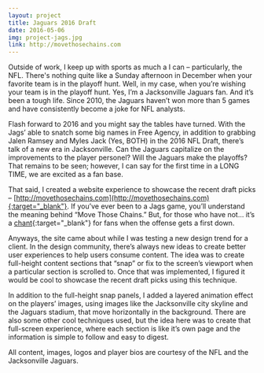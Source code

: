 ```yaml
---
layout: project
title: Jaguars 2016 Draft
date: 2016-05-06
img: project-jags.jpg
link: http://movethosechains.com
---
```


Outside of work, I keep up with sports as much a I can – particularly, the NFL. There's nothing quite like a Sunday afternoon in December when your favorite team is in the playoff hunt. Well, in my case, when you’re wishing your team is in the playoff hunt. Yes, I’m a Jacksonville Jaguars fan. And it’s been a tough life. Since 2010, the Jaguars haven’t won more than 5 games and have consistently become a joke for NFL analysts.

Flash forward to 2016 and you might say the tables have turned. With the Jags’ able to snatch some big names in Free Agency, in addition to grabbing Jalen Ramsey and Myles Jack (Yes, BOTH) in the 2016 NFL Draft, there’s talk of a new era in Jacksonville. Can the Jaguars capitalize on the improvements to the player personel? Will the Jaguars make the playoffs? That remains to be seen; however, I can say for the first time in a LONG TIME, we are excited as a fan base.

That said, I created a website experience to showcase the recent draft picks – [http://movethosechains.com](http://movethosechains.com){:target="_blank"}. If you’ve ever been to a Jags game, you’ll understand the meaning behind “Move Those Chains.” But, for those who have not… it’s a [chant](https://m.fanchants.com/football-songs/jacksonville-jaguars-chants/move-those-chains/){:target="_blank"} for fans when the offense gets a first down.

Anyways, the site came about while I was testing a new design trend for a client. In the design community, there’s always new ideas to create better user experiences to help users consume content. The idea was to create full-height content sections that “snap” or fix to the screen’s viewport when a particular section is scrolled to. Once that was implemented, I figured it would be cool to showcase the recent draft picks using this technique.

In addition to the full-height snap panels, I added a layered animation effect on the players’ images, using images like the Jacksonville city skyline and the Jaguars stadium, that move horizontally in the background. There are also some other cool techniques used, but the idea here was to create that full-screen experience, where each section is like it’s own page and the information is simple to follow and easy to digest.

All content, images, logos and player bios are courtesy of the NFL and the Jacksonville Jaguars. 